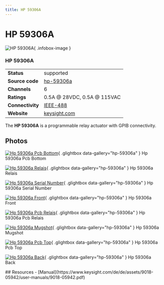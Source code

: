 ```yaml
---
title: HP 59306A
---
```


# HP 59306A

<div class="infobox" markdown>

![HP 59306A](./img/HP_59306A-PCB_bottom.jpg){ .infobox-image }

### HP 59306A

| | |
|---|---|
| **Status** | supported |
| **Source code** | [hp-59306a](https://github.com/OpenTraceLab/OpenTraceCapture/tree/main/src/hardware/hp-59306a) |
| **Channels** | 6 |
| **Ratings** | 0.5A @ 28VDC, 0.5A @ 115VAC |
| **Connectivity** | [IEEE-488](https://sigrok.org/wiki/IEEE-488) |
| **Website** | [keysight.com](https://www.keysight.com/de/de/product/59306A/relay-actuator.html) |

</div>

The **HP 59306A** is a programmable relay actuator with GPIB connectivity.

## Photos

<div class="photo-grid" markdown>

[![Hp 59306a Pcb Bottom](./img/HP_59306A-PCB_bottom.jpg)](./img/HP_59306A-PCB_bottom.jpg "Hp 59306a Pcb Bottom"){ .glightbox data-gallery="hp-59306a" }
<span class="caption">Hp 59306a Pcb Bottom</span>

[![Hp 59306a Relais](./img/HP_59306A-Relais.jpg)](./img/HP_59306A-Relais.jpg "Hp 59306a Relais"){ .glightbox data-gallery="hp-59306a" }
<span class="caption">Hp 59306a Relais</span>

[![Hp 59306a Serial Number](./img/HP_59306A-serial_number.jpg)](./img/HP_59306A-serial_number.jpg "Hp 59306a Serial Number"){ .glightbox data-gallery="hp-59306a" }
<span class="caption">Hp 59306a Serial Number</span>

[![Hp 59306a Front](./img/HP_59306A-front.jpg)](./img/HP_59306A-front.jpg "Hp 59306a Front"){ .glightbox data-gallery="hp-59306a" }
<span class="caption">Hp 59306a Front</span>

[![Hp 59306a Pcb Relais](./img/HP_59306A-PCB_relais.jpg)](./img/HP_59306A-PCB_relais.jpg "Hp 59306a Pcb Relais"){ .glightbox data-gallery="hp-59306a" }
<span class="caption">Hp 59306a Pcb Relais</span>

[![Hp 59306a Mugshot](./img/HP_59306A-mugshot.jpg)](./img/HP_59306A-mugshot.png "Hp 59306a Mugshot"){ .glightbox data-gallery="hp-59306a" }
<span class="caption">Hp 59306a Mugshot</span>

[![Hp 59306a Pcb Top](./img/HP_59306A-PCB_top.jpg)](./img/HP_59306A-PCB_top.jpg "Hp 59306a Pcb Top"){ .glightbox data-gallery="hp-59306a" }
<span class="caption">Hp 59306a Pcb Top</span>

[![Hp 59306a Back](./img/HP_59306A-back.jpg)](./img/HP_59306A-back.jpg "Hp 59306a Back"){ .glightbox data-gallery="hp-59306a" }
<span class="caption">Hp 59306a Back</span>

</div>
## Resources
- [Manual](https://www.keysight.com/de/de/assets/9018-05942/user-manuals/9018-05942.pdf)

